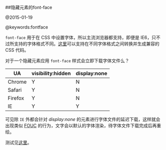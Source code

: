 ##隐藏元素的font-face

@2015-01-19

@keywords:fontface

`font-face`  用于在 CSS 中设置字体，所以主流浏览器都支持，即便是 IE6，只不过所支持的字体格式不同。[这里](http://www.fontsquirrel.com/tools/webfont-generator)可以支持在不同字体格式之间转换并生成兼容的 CSS 代码。


对于一个隐藏元素应用 `font-face` 样式会立即下载字体文件么？

|UA|visibility:hidden|display:none|
|----|----|----|
|Chrome|Y|N|
|Safari|Y|N|
|Firefox|Y|N|
|IE|Y|Y|

可见除 `IE` 外都会针对 _display:none_ 的元素进行字体文件的延迟下载，这样就会出现类似 [FOUC](http://www.bluerobot.com/web/css/fouc.asp/) 的行为，文字会以默认的字体渲染，待字体文件下载完成后再重绘。

测试见[这里](/example/fontface.html)。
